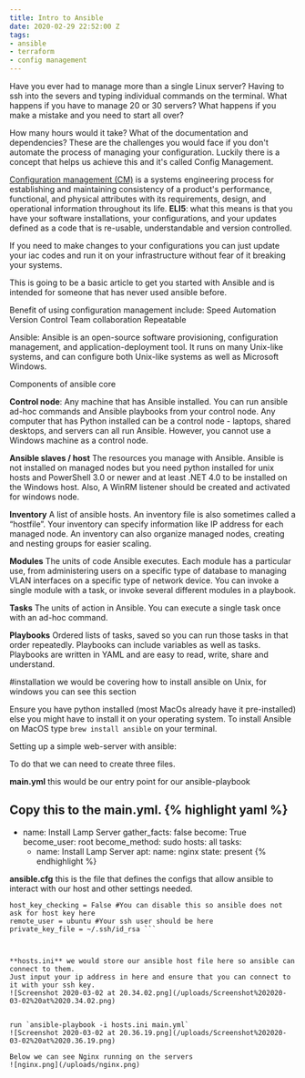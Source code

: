 ```yaml
---
title: Intro to Ansible
date: 2020-02-29 22:52:00 Z
tags:
- ansible
- terraform
- config management
---
```


Have you ever had to manage more than a single Linux server? Having to ssh into the severs and typing individual commands on the terminal. What happens if you have to manage 20 or 30 servers? What happens if you make a mistake and you need to start all over?

How many hours would it take?
What of the documentation and dependencies?
These are the challenges you would face if you don't automate the process of managing your configuration. Luckily there is a concept that helps us achieve this and it's called Config Management.

[Configuration management (CM)](https://en.wikipedia.org/wiki/Configuration_management) is a systems engineering process for establishing and maintaining consistency of a product's performance, functional, and physical attributes with its requirements, design, and operational information throughout its life. **ELI5**: what this means is that you have your software installations, your configurations, and your updates defined as a code that is re-usable, understandable and version controlled.

If you need to make changes to your configurations you can just update your iac codes and run it on your infrastructure without fear of it breaking your systems.

This is going to be a basic article to get you started with Ansible and is intended for someone that has never used ansible before.

Benefit of using configuration management include:
Speed
Automation
Version Control
Team collaboration
Repeatable


Ansible: Ansible is an open-source software provisioning, configuration management, and application-deployment tool. It runs on many Unix-like systems, and can configure both Unix-like systems as well as Microsoft Windows.

Components of ansible core

**Control node**:
Any machine that has Ansible installed. You can run ansible ad-hoc commands and Ansible playbooks from your control node. Any computer that has Python installed can be a control node - laptops, shared desktops, and servers can all run Ansible. However, you cannot use a Windows machine as a control node.

**Ansible slaves / host**
The resources you manage with Ansible. Ansible is not installed on managed nodes but you need python installed for unix hosts and PowerShell 3.0 or newer and at least .NET 4.0 to be installed on the Windows host. Also, A WinRM listener should be created and activated for windows node.

**Inventory**
A list of ansible hosts. An inventory file is also sometimes called a “hostfile”. Your inventory can specify information like IP address for each managed node. An inventory can also organize managed nodes, creating and nesting groups for easier scaling.

**Modules**
The units of code Ansible executes. Each module has a particular use, from administering users on a specific type of database to managing VLAN interfaces on a specific type of network device. You can invoke a single module with a task, or invoke several different modules in a playbook.

**Tasks**
The units of action in Ansible. You can execute a single task once with an ad-hoc command.

**Playbooks**
Ordered lists of tasks, saved so you can run those tasks in that order repeatedly. Playbooks can include variables as well as tasks. Playbooks are written in YAML and are easy to read, write, share and understand.

#installation we would be covering how to install ansible on Unix, for windows you can see this section


Ensure you have python installed (most MacOs already have it pre-installed) else you might have to install it on your operating system.
To install Ansible on MacOS type `brew install ansible` on your terminal.

Setting up a simple web-server with ansible: 

To do that we can need to create three files.

**main.yml** this would be our entry point for our ansible-playbook

Copy this to the main.yml.
{% highlight yaml %}
---

- name: Install Lamp Server
  gather_facts: false
  become: True
  become_user: root
  become_method: sudo
  hosts: all
  tasks:
    - name: Install Lamp Server
      apt:
        name: nginx
        state: present
{% endhighlight %}


**ansible.cfg** this is the file that defines the configs that allow ansible to interact with our host and other settings needed.

```[defaults]
host_key_checking = False #You can disable this so ansible does not ask for host key here
remote_user = ubuntu #Your ssh user should be here
private_key_file = ~/.ssh/id_rsa ```



**hosts.ini** we would store our ansible host file here so ansible can connect to them.
Just input your ip address in here and ensure that you can connect to it with your ssh key.
![Screenshot 2020-03-02 at 20.34.02.png](/uploads/Screenshot%202020-03-02%20at%2020.34.02.png)


run `ansible-playbook -i hosts.ini main.yml` 
![Screenshot 2020-03-02 at 20.36.19.png](/uploads/Screenshot%202020-03-02%20at%2020.36.19.png)

Below we can see Nginx running on the servers 
![nginx.png](/uploads/nginx.png)

